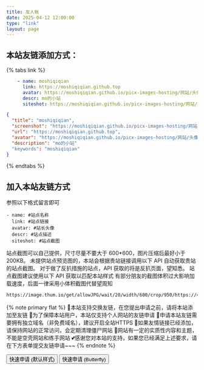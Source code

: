 ```yaml
---
title: 友人帐
date: 2025-04-12 12:00:00
type: "link"
layout: page
---
```

## 本站友链添加方式：
{% tabs link %}
<!-- tab 🙋 butterfly-💭candy -->
```yml
    - name: moshiqiqian
      link: https://moshiqiqian.github.top
      avatar: https://moshiqiqian.github.io/picx-images-hosting/网站/头像.1apaitx54y.webp
      descr: mo的小站
      siteshot: https://moshiqiqian.github.io/picx-images-hosting/网站/站点截图.3yeqt6d3fh.webp
```
<!-- endtab -->

<!-- tab 🥗Volantis -->
```JSON
{
  "title": "moshiqiqian",
  "screenshot": "https://moshiqiqian.github.io/picx-images-hosting/网站/站点截图.3yeqt6d3fh.webp",
  "url": "https://moshiqiqian.github.top",
  "avatar": "https://moshiqiqian.github.io/picx-images-hosting/网站/头像.1apaitx54y.webp",
  "description": "mo的小站"
  "keywords": "moshiqiqian"
}
```
<!-- endtab -->


{% endtabs %}


## 加入本站友链方式
参照以下格式留言即可
```YML
- name: #站点名称
  link: #站点链接
  avatar: #站长头像
  descr: #站点描述
  siteshot: #站点截图 
```

站点截图可以自己提供，尺寸尽量不要大于 600*600，图片压缩后最好小于200KB。
未提供站点预览图的，本站会根据贵站链接调用以下 API 自动获取贵站的站点截图。
对于做了反扒措施的站点，API 获取的将是反扒页面，望知悉。
站点截图建议使用以下 API 获取以匹配本站样式
有部分朋友的截图体积过大影响加载速度，后面一律采用小体积截图代替望周知
```markdown
https://image.thum.io/get/allowJPG/wait/20/width/600/crop/950/https://<你的域名>/
```

{% note primary flat %}
🎉本站支持交换友链，在您提出申请之前，请将本站添加至友链
🥗为了保障本站用户，本站仅支持个人网站的友链申请
🍧申请本站友链需要拥有独立域名（非免费域名），建议开启全站HTTPS
🥫如果友情链接已经添加，请保持网站的正常访问，会定期清理僵尸网站
🍖网站有一定的实质性内容和主题，不能是空壳网站和练手网站
💕感谢您对本站的支持，如果您已经满足上述要求，请在下方表单提交友链申请~~~
{% endnote %}

<div class="addBtn"><button onclick="leonus.linkCom()"><i class="fa-solid fa-circle-plus"></i>快速申请 (默认样式)</button> <button onclick="leonus.linkCom(&quot;bf&quot;)"><i class="fa-solid fa-circle-plus"></i>快速申请 (Butterfly)</button></div>
<link rel="stylesheet" href="/css/kslink.css">
<script src="/js/kslink.js"></script>